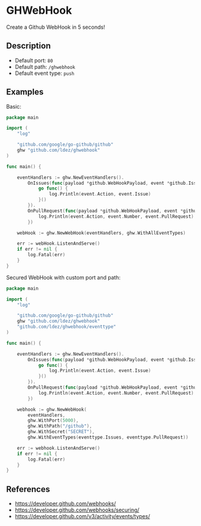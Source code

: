 # GHWebHook

Create a Github WebHook in 5 seconds!

## Description

- Default port: `80`
- Default path: `/ghwebhook`
- Default event type: `push`

## Examples

Basic:
```go
package main

import (
	"log"

	"github.com/google/go-github/github"
	ghw "github.com/ldez/ghwebhook"
)

func main() {

	eventHandlers := ghw.NewEventHandlers().
		OnIssues(func(payload *github.WebHookPayload, event *github.IssuesEvent) {
			go func() {
				log.Println(event.Action, event.Issue)
			}()
		}).
		OnPullRequest(func(payload *github.WebHookPayload, event *github.PullRequestEvent) {
			log.Println(event.Action, event.Number, event.PullRequest)
		})

	webHook := ghw.NewWebHook(eventHandlers, ghw.WithAllEventTypes)

	err := webHook.ListenAndServe()
	if err != nil {
		log.Fatal(err)
	}
}
```

Secured WebHook with custom port and path:

```go
package main

import (
	"log"

	"github.com/google/go-github/github"
	ghw "github.com/ldez/ghwebhook"
	"github.com/ldez/ghwebhook/eventtype"
)

func main() {

	eventHandlers := ghw.NewEventHandlers().
		OnIssues(func(payload *github.WebHookPayload, event *github.IssuesEvent) {
			go func() {
				log.Println(event.Action, event.Issue)
			}()
		}).
		OnPullRequest(func(payload *github.WebHookPayload, event *github.PullRequestEvent) {
			log.Println(event.Action, event.Number, event.PullRequest)
		})

	webhook := ghw.NewWebHook(
		eventHandlers,
		ghw.WithPort(5000),
		ghw.WithPath("/github"),
		ghw.WithSecret("SECRET"),
		ghw.WithEventTypes(eventtype.Issues, eventtype.PullRequest))

	err := webhook.ListenAndServe()
	if err != nil {
		log.Fatal(err)
	}
}
```

## References

- https://developer.github.com/webhooks/
- https://developer.github.com/webhooks/securing/
- https://developer.github.com/v3/activity/events/types/
